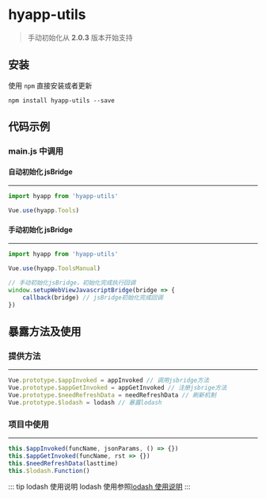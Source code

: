 # hyapp-utils

> 手动初始化从 **2.0.3** 版本开始支持

## 安装

使用 `npm` 直接安装或者更新

```
npm install hyapp-utils --save
```

## 代码示例

### main.js 中调用

#### 自动初始化 jsBridge

---

```js
import hyapp from 'hyapp-utils'

Vue.use(hyapp.Tools)
```

#### 手动初始化 jsBridge

---

```js
import hyapp from 'hyapp-utils'

Vue.use(hyapp.ToolsManual)

// 手动初始化jsBridge，初始化完成执行回调
window.setupWebViewJavascriptBridge(bridge => {
    callback(bridge) // jsBridge初始化完成回调
})
```

## 暴露方法及使用

### 提供方法

---

```js
Vue.prototype.$appInvoked = appInvoked // 调用jsbridge方法
Vue.prototype.$appGetInvoked = appGetInvoked // 注册jsbrige方法
Vue.prototype.$needRefreshData = needRefreshData // 刷新机制
Vue.prototype.$lodash = lodash // 暴露lodash
```

### 项目中使用

---

```js
this.$appInvoked(funcName, jsonParams, () => {})
this.$appGetInvoked(funcName, rst => {})
this.$needRefreshData(lasttime)
this.$lodash.Function()
```

::: tip lodash 使用说明
lodash 使用参照[lodash 使用说明](https://www.lodashjs.com/docs/latest)
:::
